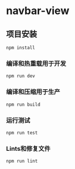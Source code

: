 # navbar-view 

## 项目安装
```
npm install
```

### 编译和热重载用于开发
```
npm run dev
```

### 编译和压缩用于生产
```
npm run build
```

### 运行测试
```
npm run test
```

### Lints和修复文件
```
npm run lint
```

